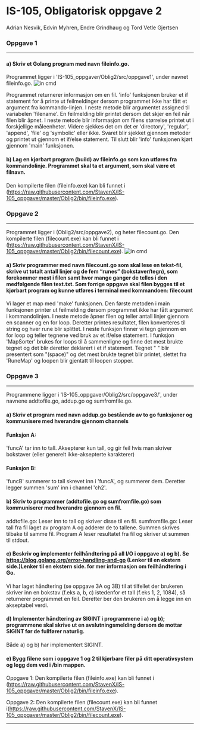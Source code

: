 # IS-105, Obligatorisk oppgave 2

Adrian Nesvik, Edvin Myhren, Endre Grindhaug og Tord Vetle Gjertsen


### Oppgave 1

----------------------------------------------------------------------------------------------------------

#### a) Skriv et Golang program med navn fileinfo.go​.
Programmet ligger i 'IS-105_oppgaver/Oblig2/src/oppgave1', under navnet fileinfo.go.
![in cmd](https://raw.githubusercontent.com/StavenX/IS-105_oppgaver/master/Oblig2/images/FileInfo.png "Shows file-information.")

Programmet returnerer informasjon om en fil. 'info' funksjonen bruker et if statement for å printe ut feilmeldinger dersom programmet ikke har fått et argument fra kommando-linjen. I neste metode blir argumentet assigned til variabelen 'filename'. En feilmelding blir printet dersom det skjer en feil når filen blir åpnet. I neste metode blir informasjon om filens størrelse printet ut i forskjellige måleenheter. Videre sjekkes det om det er 'directory', 'regular', 'append', 'file' og 'symbolic' eller ikke. Svaret blir sjekket gjennom metoder og printet ut gjennom et if/else statement. Til slutt blir 'info' funksjonen kjørt gjennom 'main' funksjonen.

#### b) Lag en kjørbart program (build) av fileinfo.go som kan utføres fra kommandolinje. Programmet skal ta et argument, som skal være et filnavn.
Den kompilerte filen (fileinfo.exe) kan bli funnet i (https://raw.githubusercontent.com/StavenX/IS-105_oppgaver/master/Oblig2/bin/fileinfo.exe).

### Oppgave 2

----------------------------------------------------------------------------------------------------------

Programmet ligger i (Oblig2/src/oppgave2), og heter filecount.go. Den kompilerte filen (filecount.exe) kan bli funnet i (https://raw.githubusercontent.com/StavenX/IS-105_oppgaver/master/Oblig2/bin/filecount.exe).
![in cmd](https://raw.githubusercontent.com/StavenX/IS-105_oppgaver/master/Oblig2/images/FileCount.png "Shows most used runes.")

#### a) Skriv programmer med navn filecount.go som skal lese en tekst-fil, skrive ut totalt antall linjer og de fem “runes” (bokstaver/tegn), som forekommer mest i filen samt hvor mange ganger de telles i den medfølgende filen text.txt. Som forrige oppgave skal filen bygges til et kjørbart program og kunne utføres i terminal med kommandoen: filecount  <filnavn>

Vi lager et map med 'make' funksjonen. Den første metoden i main funksjonen printer ut feilmelding dersom  programmet ikke har fått argument i kommandolinjen. I neste metode åpner filen og teller antall linjer gjennom en scanner og en for loop. Deretter printes resultatet, filen konverteres til string og hver rune blir splittet. I neste funksjon finner vi tegn gjennom en for loop og teller tegnene ved bruk av et if/else statement. I funksjon 'MapSorter' brukes for loops til å sammenligne og finne det mest brukte tegnet og det blir deretter deklarert i et if statement. Tegnet " " blir presentert som "(space)" og det mest brukte tegnet blir printet, slettet fra 'RuneMap' og loopen blir gjentatt til loopen stopper.

### Oppgave 3

----------------------------------------------------------------------------------------------------------

Programmene ligger i 'IS-105_oppgaver/Oblig2/src/oppgave3/', under navnene addtofile.go, addup.go og sumfromfile.go.

#### a) Skriv et program med navn addup.go bestående av to go funksjoner og kommunisere med hverandre gjennom channels
#### Funksjon A: 
'funcA' tar inn to tall. Aksepterer kun tall, og gir feil hvis man skriver bokstaver (eller generelt ikke-aksepterte karakterer)
#### Funksjon B: 
'funcB' summerer to tall skrevet inn i 'funcA', og summerer dem. Deretter legger summen 'sum' inn i channel 'ch2'.
 

#### b) Skriv to programmer (addtofile.go og sumfromfile.go) som kommuniserer med hverandre gjennom en fil.

addtofile.go: Leser inn to tall og skriver disse til en fil.
sumfromfile.go: Leser tall fra fil laget av program A og adderer de to tallene. Summen skrives tilbake til samme fil. Program A leser resultatet fra fil og skriver ut summen til stdout.

#### c) Beskriv og implementer feilhåndtering på all I/O i oppgave a) og b). Se https://blog.golang.org/error-handling-and-go (Lenker til en ekstern side.)Lenker til en ekstern side. for mer informasjon om feilhåndtering i Go.

Vi har laget håndtering (se oppgave 3A og 3B) til at tilfellet der brukeren skriver inn en bokstav (f.eks a, b, c) istedenfor et tall (f.eks 1, 2, 1084), så returnerer programmet en feil. Deretter ber den brukeren om å legge inn en akseptabel verdi.

#### d) Implementer håndtering av SIGINT i programmene i a) og b); programmene skal skrive ut en avslutningsmelding dersom de mottar SIGINT før de fullfører naturlig.

Både a) og b) har implementert SIGINT.

#### e) Bygg filene som i oppgave 1 og 2 til kjørbare filer på ditt operativsystem og legg dem ved i /bin mappen.

Oppgave 1: Den kompilerte filen (fileinfo.exe) kan bli funnet i (https://raw.githubusercontent.com/StavenX/IS-105_oppgaver/master/Oblig2/bin/fileinfo.exe).

Oppgave 2: Den kompilerte filen (filecount.exe) kan bli funnet i(https://raw.githubusercontent.com/StavenX/IS-105_oppgaver/master/Oblig2/bin/filecount.exe).

----------------------------------------------------------------------------------------------------------
